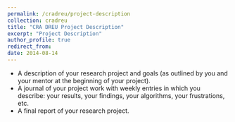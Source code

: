 ```yaml
---
permalink: /cradreu/project-description
collection: cradreu
title: "CRA DREU Project Description"
excerpt: "Project Description"
author_profile: true
redirect_from: 
date: 2014-08-14
---
```


* A description of your research project and goals (as outlined by you and your mentor at the beginning of your project).
* A journal of your project work with weekly entries in which you  describe: your results, your findings, your algorithms, your  frustrations, etc.
* A final report of your research project.

